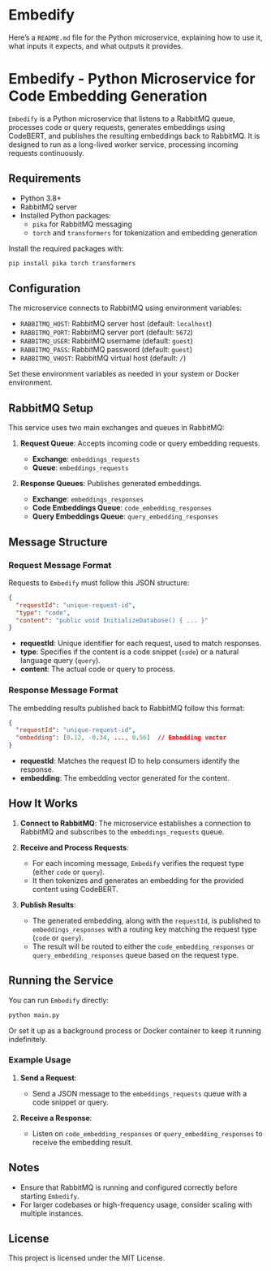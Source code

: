 # Embedify

Here’s a `README.md` file for the Python microservice, explaining how to use it, what inputs it expects, and what outputs it provides.

# Embedify - Python Microservice for Code Embedding Generation

`Embedify` is a Python microservice that listens to a RabbitMQ queue, processes code or query requests, generates embeddings using CodeBERT, and publishes the resulting embeddings back to RabbitMQ. It is designed to run as a long-lived worker service, processing incoming requests continuously.

## Requirements

- Python 3.8+
- RabbitMQ server
- Installed Python packages:
  - `pika` for RabbitMQ messaging
  - `torch` and `transformers` for tokenization and embedding generation

Install the required packages with:

```bash
pip install pika torch transformers
```

## Configuration

The microservice connects to RabbitMQ using environment variables:

- `RABBITMQ_HOST`: RabbitMQ server host (default: `localhost`)
- `RABBITMQ_PORT`: RabbitMQ server port (default: `5672`)
- `RABBITMQ_USER`: RabbitMQ username (default: `guest`)
- `RABBITMQ_PASS`: RabbitMQ password (default: `guest`)
- `RABBITMQ_VHOST`: RabbitMQ virtual host (default: `/`)

Set these environment variables as needed in your system or Docker environment.

## RabbitMQ Setup

This service uses two main exchanges and queues in RabbitMQ:

1. **Request Queue**: Accepts incoming code or query embedding requests.
   - **Exchange**: `embeddings_requests`
   - **Queue**: `embeddings_requests`

2. **Response Queues**: Publishes generated embeddings.
   - **Exchange**: `embeddings_responses`
   - **Code Embeddings Queue**: `code_embedding_responses`
   - **Query Embeddings Queue**: `query_embedding_responses`

## Message Structure

### Request Message Format

Requests to `Embedify` must follow this JSON structure:

```json
{
  "requestId": "unique-request-id",
  "type": "code",
  "content": "public void InitializeDatabase() { ... }"
}
```

- **requestId**: Unique identifier for each request, used to match responses.
- **type**: Specifies if the content is a code snippet (`code`) or a natural language query (`query`).
- **content**: The actual code or query to process.

### Response Message Format

The embedding results published back to RabbitMQ follow this format:

```json
{
  "requestId": "unique-request-id",
  "embedding": [0.12, -0.34, ..., 0.56]  // Embedding vector
}
```

- **requestId**: Matches the request ID to help consumers identify the response.
- **embedding**: The embedding vector generated for the content.

## How It Works

1. **Connect to RabbitMQ**: The microservice establishes a connection to RabbitMQ and subscribes to the `embeddings_requests` queue.

2. **Receive and Process Requests**:
   - For each incoming message, `Embedify` verifies the request type (either `code` or `query`).
   - It then tokenizes and generates an embedding for the provided content using CodeBERT.

3. **Publish Results**:
   - The generated embedding, along with the `requestId`, is published to `embeddings_responses` with a routing key matching the request type (`code` or `query`).
   - The result will be routed to either the `code_embedding_responses` or `query_embedding_responses` queue based on the request type.

## Running the Service

You can run `Embedify` directly:

```bash
python main.py
```

Or set it up as a background process or Docker container to keep it running indefinitely.

### Example Usage

1. **Send a Request**:
   - Send a JSON message to the `embeddings_requests` queue with a code snippet or query.

2. **Receive a Response**:
   - Listen on `code_embedding_responses` or `query_embedding_responses` to receive the embedding result.

## Notes

- Ensure that RabbitMQ is running and configured correctly before starting `Embedify`.
- For larger codebases or high-frequency usage, consider scaling with multiple instances.

## License

This project is licensed under the MIT License.
